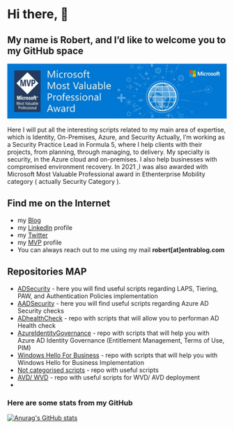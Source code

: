 
# Hi there, 👋
## My name is Robert, and I’d like to welcome you to my GitHub space

<img src="https://raw.githubusercontent.com/przybylskirobert/przybylskirobert/main/mvp.jpg" alt="MVP">

Here I will put all the interesting scripts related to my main area of expertise, which is Identity, On-Premises, Azure, and Security
Actually, I’m working as a Security Practice Lead in Formula 5, where I help clients with their projects, from planning, through managing, to delivery.
My specialty is security, in the Azure cloud and on-premises.
I also help businesses with compromised environment recovery.
In 2021 ,I was also awarded with Microsoft Most Valuable Professional award in Ethenterprise Mobility category ( actually Security Category ). 


## Find me on the Internet
- my <a href="https://www.entrablog.com/">Blog</a>
- my <a href="https://www.linkedin.com/in/przybylskirobert/">LinkedIn</a> profile
- my <a href="https://twitter.com/robert_przyb">Twitter</a>
- my <a href="https://mvp.microsoft.com/en-us/PublicProfile/5004134?fullName=Robert%20%20Przybylski">MVP</a> profile 
- You can always reach out to me using my mail <b>robert[at]entrablog.com</b>

## Repositories MAP
- <a href="https://github.com/przybylskirobert/ADSecurity">ADSecurity</a> - here you will find useful scripts regarding LAPS, Tiering, PAW, and Authentication Policies implementation
- <a href="https://github.com/przybylskirobert/AADSecurity">AADSecurity</a> - here you will find useful scripts regarding Azure AD Security checks
- <a href="https://github.com/przybylskirobert/ADhealthCheck">ADhealthCheck</a> - repo with scripts that will allow you to performan  AD Health check
- <a href="https://github.com/przybylskirobert/AzureIdentityGovernance">AzureIdentityGovernance</a> - repo with scripts that will help you with Azure AD Identity Governance (Entitlement Management, Terms of Use, PIM)
- <a href="https://github.com/przybylskirobert/whfb">Windows Hello For Business</a> - repo with scripts that will help you with Windows Hello for Business Implementation
- <a href="https://github.com/przybylskirobert/scripts">Not categorised scripts</a> - repo with useful scripts 
- <a href="https://github.com/przybylskirobert/WVD">AVD/ WVD</a> - repo with useful scripts for WVD/ AVD deployment
- 
### Here are some stats from my GitHub

[![Anurag's GitHub stats](https://github-readme-stats.vercel.app/api?username=przybylskirobert)](https://github.com/przybylskirobert?tab=repositories)

